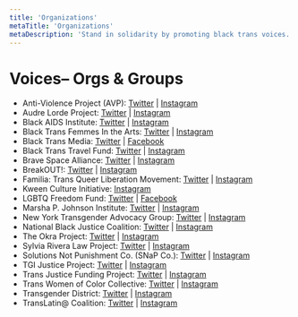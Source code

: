 ```yaml
---
title: 'Organizations'
metaTitle: 'Organizations'
metaDescription: 'Stand in solidarity by promoting black trans voices.'
---
```


# Voices– Orgs & Groups

- Anti-Violence Project (AVP): [Twitter](https://twitter.com/antiviolence) | [Instagram](https://www.instagram.com/antiviolence/)
- Audre Lorde Project: [Twitter](https://twitter.com/audrelorde) | [Instagram](https://www.instagram.com/audrelordeproject/)
- Black AIDS Institute: [Twitter](https://twitter.com/blackaids) | [Instagram](https://www.instagram.com/blackaids/)
- Black Trans Femmes In the Arts: [Twitter](https://twitter.com/BTFAcollective) | [Instagram](https://www.instagram.com/BTFAcollective/)
- Black Trans Media: [Twitter](https://twitter.com/BlackTransMedia) | [Facebook](https://www.facebook.com/blacktransmedia/)
- Black Trans Travel Fund: [Twitter](https://twitter.com/BlkTransTravel) | [Instagram](https://www.instagram.com/blacktranstravelfund/)
- Brave Space Alliance: [Twitter](https://twitter.com/bsalliancech) | [Instagram](https://www.instagram.com/bravespacealliance/)
- BreakOUT!: [Twitter](https://twitter.com/YouthBreakOUT) | [Instagram](https://www.instagram.com/youthbreakout/)
- Familia: Trans Queer Liberation Movement: [Twitter](https://twitter.com/familiatqlm) | [Instagram](https://www.instagram.com/familiatqlm/)
- Kween Culture Initiative: [Instagram](https://www.instagram.com/kweenculture/)
- LGBTQ Freedom Fund: [Twitter](https://twitter.com/LGBTQ_Freedom) | [Facebook](https://www.facebook.com/lgbtqfreedomfund/)
- Marsha P. Johnson Institute: [Twitter](https://twitter.com/MPJInstitute) | [Instagram](https://www.instagram.com/mpjinstitute/)
- New York Transgender Advocacy Group: [Twitter](https://twitter.com/NYTransAdvocacy) | [Instagram](https://www.instagram.com/NYTransAdvocacy/)
- National Black Justice Coalition: [Twitter](https://twitter.com/NBJConTheMove) | [Instagram](https://www.instagram.com/nbjconthemove/)
- The Okra Project: [Twitter](https://twitter.com/TheOkraProject) | [Instagram](https://www.instagram.com/theokraproject/)
- Sylvia Rivera Law Project: [Twitter](https://twitter.com/SRLP) | [Instagram](https://www.instagram.com/sylviariveralawproject/)
- Solutions Not Punishment Co. (SNaP Co.): [Twitter](https://twitter.com/Snap4freedom) | [Instagram](https://www.instagram.com/Snap4freedom/)
- TGI Justice Project: [Twitter](https://twitter.com/tgijp) | [Instagram](https://www.instagram.com/tgijustice/)
- Trans Justice Funding Project: [Twitter](https://twitter.com/transjusticefp) | [Instagram](https://www.instagram.com/transjusticefp/)
- Trans Women of Color Collective: [Twitter](https://twitter.com/TWOCCNYC) | [Instagram](https://www.instagram.com/twoc_collective/)
- Transgender District: [Twitter](https://twitter.com/transdistrictsf) | [Instagram](https://www.instagram.com/transgenderdistrict/)
- TransLatin@ Coalition: [Twitter](https://twitter.com/TransLatina_C/) | [Instagram](https://www.instagram.com/translatinacoalition/)
